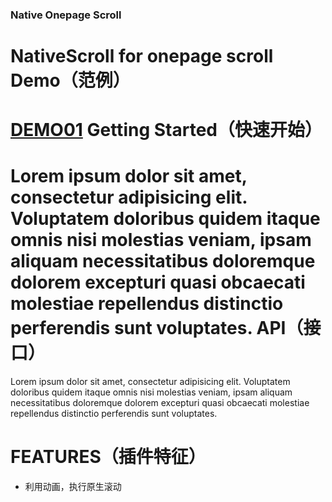 ### Native Onepage Scroll
NativeScroll for onepage scroll
Demo（范例）
=========
[DEMO01](#)
Getting Started（快速开始）
=========
Lorem ipsum dolor sit amet, consectetur adipisicing elit. Voluptatem doloribus quidem itaque omnis nisi molestias veniam, ipsam aliquam necessitatibus doloremque dolorem excepturi quasi obcaecati molestiae repellendus distinctio perferendis sunt voluptates.
API（接口）
=========
Lorem ipsum dolor sit amet, consectetur adipisicing elit. Voluptatem doloribus quidem itaque omnis nisi molestias veniam, ipsam aliquam necessitatibus doloremque dolorem excepturi quasi obcaecati molestiae repellendus distinctio perferendis sunt voluptates.

FEATURES（插件特征）
======
* 利用动画，执行原生滚动
